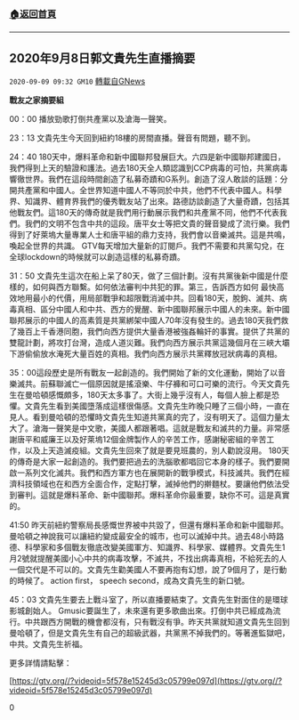 ###  [:house:返回首頁](https://github.com/ourhimalayas/txt)
---

## 2020年9月8日郭文貴先生直播摘要
`2020-09-09 09:32 GM10` [轉載自GNews](https://gnews.org/zh-hant/343442/)

**戰友之家摘要組**

00：00 播放勁歌打倒共產黨以及滄海一聲笑。

23：13 文貴先生今天回到紐約18樓的房間直播。聲音有問題，聽不到。

24：40 180天中，爆料革命和新中國聯邦發展巨大。六四是新中國聯邦建國日，我們得到上天的驗證和護法。過去180天全人類認識到CCP病毒的可怕，共黨病毒響徹世界。我們在這段時間創造了私募奇蹟和G系列。創造了沒人敢談的話題：分開共產黨和中國人。全世界知道中國人不等同於中共，他們不代表中國人。科學界、知識界、體育界我們的優秀戰友站了出來。路德訪談創造了大量奇蹟，包括其他戰友們。這180天的傳奇就是我們用行動展示我們和共產黨不同，他們不代表我們。我們的文明不包含中共的這段。唐平女士等把文貴的聲音變成了流行樂。我們得到了好萊塢大量專業人士和唐平組的鼎力支持，我們會以音樂滅共。這是共鳴，喚起全世界的共識。 GTV每天增加大量新的訂閱戶。我們不需要和共黨勾兌，在全球lockdown的時候就可以創造這樣的私募奇蹟。

31：50 文貴先生這次在船上呆了80天，做了三個計劃。沒有共黨後新中國是什麼樣的，如何與西方聯繫。如何依法審判中共犯的罪。第三，告訴西方如何 最快高效地用最小的代價，用局部戰爭和超限戰消滅中共。回看180天，脫鉤、滅共、病毒真相、區分中國人和中共、西方的覺醒、新中國聯邦展示中國人的未來。新中國聯邦展示的中國人的高素質是共黨綁架中國人70年沒有發生的。過去180天我們救了幾百上千香港同胞，我們向西方提供大量香港被強姦輪奸的事實。提供了共黨的雙龍計劃，將攻打台灣，造成人道災難。我們向西方展示共黨這幾個月在三峽大壩下游偷偷放水淹死大量百姓的真相。我們向西方展示共黨釋放冠狀病毒的真相。

35：00這段歷史是所有戰友一起創造的。我們開始了新的文化運動，開始了以音樂滅共。前蘇聯滅亡一個原因就是搖滾樂、牛仔褲和可口可樂的流行。今天文貴先生在曼哈頓感慨頗多，180天太多事了。大街上幾乎沒有人，每個人臉上都是恐懼。文貴先生看到美國墮落成這樣很傷感。文貴先生昨晚只睡了三個小時，一直在見人。看到曼哈頓的恐懼時文貴先生知道共黨真的完了，沒有明天了。這個力量太大了。滄海一聲笑是中文歌，美國人都跟著唱。這就是戰友和滅共的力量。非常感謝唐平和威廉王以及好萊塢12個金牌製作人的辛苦工作，感謝秘密組的辛苦工作，以及上天造滅疫組。文貴先生回來了就是要見班農的，別人勸說沒用。 180天的傳奇是大家一起創造的。我們要把過去的洗腦歌都唱回它本身的樣子。我們要開啟一系列文化滅共。我們和西方軍方也在展開新的戰爭模式，科技滅共。我們在經濟科技領域也在和西方全面合作，定點打擊，滅掉他們的擀麵杖。要讓他們依法受到審判。這就是爆料革命、新中國聯邦。爆料革命你最重要，缺你不可。這是真實的。

41:50 昨天前紐約警察局長感慨世界被中共毀了，但還有爆料革命和新中國聯邦。曼哈頓之神說我可以讓紐約變成最安全的城市，也可以滅掉中共。過去48小時路德、科學家和多個戰友徹底改變美國軍方、知識界、科學家、媒體界。文貴先生1月2號就提醒美國小心中共的病毒攻擊，不滅共，不找出病毒真相，不給死去的人一個交代是不可以的。文貴先生勸美國人不要再抱有幻想，說了9個月了，是行動的時候了。 action first， speech second，成為文貴先生的新口號。

45：03 文貴先生要去上戰斗室了，所以直播要結束了。文貴先生對面住的是環球影城創始人。 Gmusic要誕生了，未來還有更多歌曲出來。打倒中共已經成為流行。中共跟西方開戰的機會都沒有，只有戰沒有爭。昨天共黨就知道文貴先生回到曼哈頓了，但是文貴先生有自己的超級武器，共黨黑不掉我們的。等著進監獄吧，中共。文貴先生祈福。

更多詳情請點擊：

[https://gtv.org//?videoid=5f578e15245d3c05799e097d](https://gtv.org//?videoid=5f578e15245d3c05799e097d)

0
